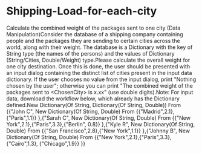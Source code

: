 # Shipping-Load-for-each-city
Calculate the combined weight of the packages sent to one city (Data Manipulation)Consider the database of a shipping company containing people and the packages they are sending to certain cities across the world, along with their weight. The database is a Dictionary with the key of String type (the names of the persons) and the values of Dictionary (String/Cities, Double/Weight) type.Please calculate the overall weight for one city destination. Once this is done, the user should be presented with an input dialog containing the distinct list of cities present in the input data dictionary. If the user chooses no value from the input dialog, print "Nothing chosen by the user"; otherwise you can print "The combined weight of the packages sent to &lt;ChosenCity> is x.xx" (use double digits).Note: For input data, download the workflow below, which already has the Dictionary defined.New Dictionary(Of String, Dictionary(Of String, Double)) From {{"John C", New Dictionary(Of String, Double) From {{"Madrid",2.1},{"Paris",1.1}}  },{"Sarah C", New Dictionary(Of String, Double) From {{"New York",2.1},{"Paris",3.3},{"Berlin", 0.8}}  },{"Kyle R", New Dictionary(Of String, Double) From {{"San Francisco",2.8},{"New York",1.1}}  },{"Johnny B", New Dictionary(Of String, Double) From {{"New York",2.1},{"Paris",3.3}, {"Cairo",1.3}, {"Chicago",1.9}}  }}
